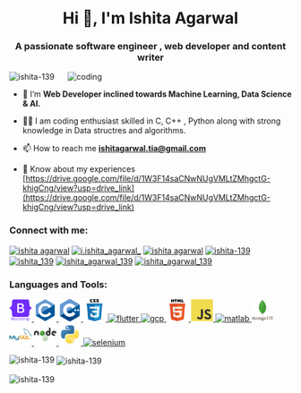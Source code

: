 <h1 align="center">Hi 👋, I'm Ishita Agarwal</h1>
<h3 align="center">A passionate software engineer , web developer and content writer</h3>
<img align="right" width="400" alt="coding" src="https://camo.githubusercontent.com/dfa42d4c3396a0367f99f0fe48bc6c5fb7f409c2a2f3996154a8f220e983f35b/68747470733a2f2f7374617274636f64696e672e636f2e696e2f77702d636f6e74656e742f75706c6f6164732f323032312f31322f636f64696e672d666f722d6b6964732e676966"> 

<p align="left"> <img src="https://komarev.com/ghpvc/?username=ishita-139&label=Profile%20views&color=0e75b6&style=flat" alt="ishita-139" /> </p>

- 🌱 I’m **Web Developer inclined towards Machine Learning, Data Science & AI.**

- 👨‍💻 I am coding enthusiast skilled in C, C++ , Python along with strong knowledge in Data structres and algorithms.

- 📫 How to reach me **ishitagarwal.tia@gmail.com**

- 📄 Know about my experiences [https://drive.google.com/file/d/1W3F14saCNwNUgVMLtZMhgctG-khigCng/view?usp=drive_link](https://drive.google.com/file/d/1W3F14saCNwNUgVMLtZMhgctG-khigCng/view?usp=drive_link)

<h3 align="left">Connect with me:</h3>
<p align="left">
<a href="https://linkedin.com/in/ishita agarwal" target="blank"><img align="center" src="https://raw.githubusercontent.com/rahuldkjain/github-profile-readme-generator/master/src/images/icons/Social/linked-in-alt.svg" alt="ishita agarwal" height="30" width="40" /></a>
<a href="https://instagram.com/i.ishita_agarwal_" target="blank"><img align="center" src="https://raw.githubusercontent.com/rahuldkjain/github-profile-readme-generator/master/src/images/icons/Social/instagram.svg" alt="i.ishita_agarwal_" height="30" width="40" /></a>
<a href="https://www.youtube.com/c/ishita agarwal" target="blank"><img align="center" src="https://raw.githubusercontent.com/rahuldkjain/github-profile-readme-generator/master/src/images/icons/Social/youtube.svg" alt="ishita agarwal" height="30" width="40" /></a>
<a href="https://www.codechef.com/users/ishita-139" target="blank"><img align="center" src="https://cdn.jsdelivr.net/npm/simple-icons@3.1.0/icons/codechef.svg" alt="ishita-139" height="30" width="40" /></a>
<a href="https://www.hackerrank.com/ishita_139" target="blank"><img align="center" src="https://raw.githubusercontent.com/rahuldkjain/github-profile-readme-generator/master/src/images/icons/Social/hackerrank.svg" alt="ishita_139" height="30" width="40" /></a>
<a href="https://www.leetcode.com/ishita_agarwal_139" target="blank"><img align="center" src="https://raw.githubusercontent.com/rahuldkjain/github-profile-readme-generator/master/src/images/icons/Social/leet-code.svg" alt="ishita_agarwal_139" height="30" width="40" /></a>
<a href="https://auth.geeksforgeeks.org/user/ishita_agarwal_139" target="blank"><img align="center" src="https://raw.githubusercontent.com/rahuldkjain/github-profile-readme-generator/master/src/images/icons/Social/geeks-for-geeks.svg" alt="ishita_agarwal_139" height="30" width="40" /></a>
</p>

<h3 align="left">Languages and Tools:</h3>
<p align="left"> <a href="https://getbootstrap.com" target="_blank" rel="noreferrer"> <img src="https://raw.githubusercontent.com/devicons/devicon/master/icons/bootstrap/bootstrap-plain-wordmark.svg" alt="bootstrap" width="40" height="40"/> </a> <a href="https://www.cprogramming.com/" target="_blank" rel="noreferrer"> <img src="https://raw.githubusercontent.com/devicons/devicon/master/icons/c/c-original.svg" alt="c" width="40" height="40"/> </a> <a href="https://www.w3schools.com/cpp/" target="_blank" rel="noreferrer"> <img src="https://raw.githubusercontent.com/devicons/devicon/master/icons/cplusplus/cplusplus-original.svg" alt="cplusplus" width="40" height="40"/> </a> <a href="https://www.w3schools.com/css/" target="_blank" rel="noreferrer"> <img src="https://raw.githubusercontent.com/devicons/devicon/master/icons/css3/css3-original-wordmark.svg" alt="css3" width="40" height="40"/> </a> <a href="https://flutter.dev" target="_blank" rel="noreferrer"> <img src="https://www.vectorlogo.zone/logos/flutterio/flutterio-icon.svg" alt="flutter" width="40" height="40"/> </a> <a href="https://cloud.google.com" target="_blank" rel="noreferrer"> <img src="https://www.vectorlogo.zone/logos/google_cloud/google_cloud-icon.svg" alt="gcp" width="40" height="40"/> </a> <a href="https://www.w3.org/html/" target="_blank" rel="noreferrer"> <img src="https://raw.githubusercontent.com/devicons/devicon/master/icons/html5/html5-original-wordmark.svg" alt="html5" width="40" height="40"/> </a> <a href="https://developer.mozilla.org/en-US/docs/Web/JavaScript" target="_blank" rel="noreferrer"> <img src="https://raw.githubusercontent.com/devicons/devicon/master/icons/javascript/javascript-original.svg" alt="javascript" width="40" height="40"/> </a> <a href="https://www.mathworks.com/" target="_blank" rel="noreferrer"> <img src="https://upload.wikimedia.org/wikipedia/commons/2/21/Matlab_Logo.png" alt="matlab" width="40" height="40"/> </a> <a href="https://www.mongodb.com/" target="_blank" rel="noreferrer"> <img src="https://raw.githubusercontent.com/devicons/devicon/master/icons/mongodb/mongodb-original-wordmark.svg" alt="mongodb" width="40" height="40"/> </a> <a href="https://www.mysql.com/" target="_blank" rel="noreferrer"> <img src="https://raw.githubusercontent.com/devicons/devicon/master/icons/mysql/mysql-original-wordmark.svg" alt="mysql" width="40" height="40"/> </a> <a href="https://nodejs.org" target="_blank" rel="noreferrer"> <img src="https://raw.githubusercontent.com/devicons/devicon/master/icons/nodejs/nodejs-original-wordmark.svg" alt="nodejs" width="40" height="40"/> </a> <a href="https://www.python.org" target="_blank" rel="noreferrer"> <img src="https://raw.githubusercontent.com/devicons/devicon/master/icons/python/python-original.svg" alt="python" width="40" height="40"/> </a> <a href="https://www.selenium.dev" target="_blank" rel="noreferrer"> <img src="https://raw.githubusercontent.com/detain/svg-logos/780f25886640cef088af994181646db2f6b1a3f8/svg/selenium-logo.svg" alt="selenium" width="40" height="40"/> </a> </p>

<p><img align="left" src="https://github-readme-stats.vercel.app/api/top-langs?username=ishita-139&show_icons=true&locale=en&layout=compact" alt="ishita-139" /></p>

<p>&nbsp;<img align="center" src="https://github-readme-stats.vercel.app/api?username=ishita-139&show_icons=true&locale=en" alt="ishita-139" /></p>

<p><img align="center" src="https://github-readme-streak-stats.herokuapp.com/?user=ishita-139&" alt="ishita-139" /></p>

<!--
**ishita-139/ishita-139** is a ✨ _special_ ✨ repository because its `README.md` (this file) appears on your GitHub profile.

Here are some ideas to get you started:

- 🔭 I’m currently working on ...
- 🌱 I’m currently learning ...
- 👯 I’m looking to collaborate on ...
- 🤔 I’m looking for help with ...
- 💬 Ask me about ...
- 📫 How to reach me: ...
- 😄 Pronouns: ...
- ⚡ Fun fact: ...
-->
